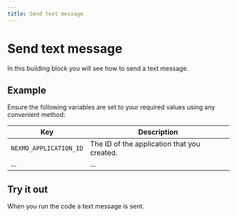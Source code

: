 ```yaml
---
title: Send text message
---
```


# Send text message

In this building block you will see how to send a text message.

## Example

Ensure the following variables are set to your required values using any convenient method:

Key | Description
-- | --
`NEXMO_APPLICATION_ID` | The ID of the application that you created.
... | ...


## Try it out

When you run the code a text message is sent.
